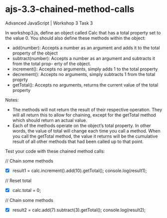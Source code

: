# ajs-3.3-chained-method-calls
Advanced JavaScript | Workshop 3 Task 3

In workshop3.js, define an object called Calc that has a total property set to the value 0. You should also define these methods within the object:
- add(number): Accepts a number as an argument and adds it to the total property of the object
- subtract(number): Accepts a number as an argument and subtracts it from the total prop- erty of the object.
- increment(): Accepts no arguments, simply adds 1 to the total property
- decrement(): Accepts no arguments, simply subtracts 1 from the total proprty
- getTotal(): Accepts no arguments, returns the current value of the total property

Notes:
- The methods will not return the result of their respective operation. They will all return this to allow for chaining, except for the getTotal method which should return an actual value.
- Each of the methods operate on the object’s total property. In other words, the value of total will change each time you call a method. When you call the getTotal method, the value it returns will be the cumulative result of all other methods that had been called up to that point.

Test your code with these chained method calls:

// Chain some methods
- [x] result1 = calc.increment().add(10).getTotal(); console.log(result1); 

// Reset total
- [x] calc.total = 0;

// Chain some methods
- [x] result2 = calc.add(7).subtract(3).getTotal(); console.log(result2); 
